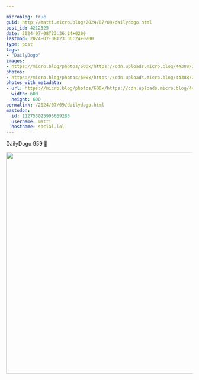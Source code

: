 ```yaml
---

microblog: true
guid: http://matti.micro.blog/2024/07/09/dailydogo.html
post_id: 4212525
date: 2024-07-08T23:36:24+0200
lastmod: 2024-07-08T23:36:24+0200
type: post
tags:
- "DailyDogo"
images:
- https://micro.blog/photos/600x/https://cdn.uploads.micro.blog/44388/2024/6904a62253074cba9fe6231d82d8f8aa.jpg
photos:
- https://micro.blog/photos/600x/https://cdn.uploads.micro.blog/44388/2024/6904a62253074cba9fe6231d82d8f8aa.jpg
photos_with_metadata:
- url: https://micro.blog/photos/600x/https://cdn.uploads.micro.blog/44388/2024/6904a62253074cba9fe6231d82d8f8aa.jpg
  width: 600
  height: 600
permalink: /2024/07/09/dailydogo.html
mastodon:
  id: 112753025995669285
  username: matti
  hostname: social.lol
---
```

DailyDogo 959 🐶

<img src="/media/uploads/2024/6904a62253074cba9fe6231d82d8f8aa.jpg" width="600" alt="" />
